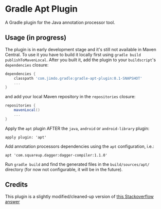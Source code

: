 Gradle Apt Plugin
=================

A Gradle plugin for the Java annotation processor tool.

Usage (in progress)
-------------------

The plugin is in early development stage and it's still not available in Maven Central. 
To use it you have to build it locally first using `gradle build publishToMavenLocal`.
After you built it, add the plugin to your `buildscript`'s `dependencies` closure:

```groovy
dependencies {
    classpath 'com.jimdo.gradle:gradle-apt-plugin:0.1-SNAPSHOT'
    ...
}
```

and add your local Maven repository in the `repositories` closure:

```groovy
repositories {
    mavenLocal()
    ...
}
```

Apply the `apt` plugin AFTER the `java`, `android` or `android-library` plugin:

`apply plugin: 'apt'`

Add annotation processors dependencies using the `apt` configuration, i.e.:

`apt 'com.squareup.dagger:dagger-compiler:1.1.0'`

Run `gradle build` and find the generated files in the `build/sources/apt/` directory (for now not configurable, it will be in the future).

Credits
-------

This plugin is a slightly modified/cleaned-up version of [this Stackoverflow answer](http://stackoverflow.com/questions/16683944/androidannotations-nothing-generated-empty-activity)
